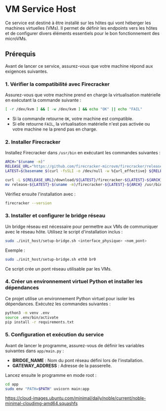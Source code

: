 # VM Service Host

Ce service est destiné à être installé sur les hôtes qui vont héberger les machines virtuelles (VMs). Il permet de définir les endpoints vers les hôtes et de configurer divers éléments essentiels pour le bon fonctionnement des microVMs.

## Prérequis

Avant de lancer ce service, assurez-vous que votre machine répond aux exigences suivantes.

### 1. Vérifier la compatibilité avec Firecracker

Assurez-vous que votre machine prend en charge la virtualisation matérielle en exécutant la commande suivante :

```sh
[ -r /dev/kvm ] && [ -w /dev/kvm ] && echo "OK" || echo "FAIL"
```

- Si la commande retourne `OK`, votre machine est compatible.
- Si elle retourne `FAIL`, la virtualisation matérielle n'est pas activée ou votre machine ne la prend pas en charge.

### 2. Installer Firecracker

Installez Firecracker dans `/usr/bin` en exécutant les commandes suivantes :

```sh
ARCH="$(uname -m)"
RELEASE_URL="https://github.com/firecracker-microvm/firecracker/releases"
LATEST=$(basename $(curl -fsSLI -o /dev/null -w %{url_effective} ${RELEASE_URL}/latest))

curl -L ${RELEASE_URL}/download/${LATEST}/firecracker-${LATEST}-${ARCH}.tgz | tar -xz
mv release-${LATEST}-$(uname -m)/firecracker-${LATEST}-${ARCH} /usr/bin/firecracker
```

Vérifiez ensuite l'installation avec :

```sh
firecracker --version
```

### 3. Installer et configurer le bridge réseau

Un bridge réseau est nécessaire pour permettre aux VMs de communiquer avec le réseau hôte. Utilisez le script d'installation inclus :

```sh
sudo ./init_host/setup-bridge.sh <interface_physique> <nom_pont>
```

Exemple :

```sh
sudo ./init_host/setup-bridge.sh eth0 br0
```

Ce script crée un pont réseau utilisable par les VMs.

### 4. Créer un environnement virtuel Python et installer les dépendances

Ce projet utilise un environnement Python virtuel pour isoler les dépendances. Exécutez les commandes suivantes :

```sh
python3 -m venv .env
source .env/bin/activate
pip install -r requirements.txt
```

### 5. Configuration et exécution du service

Avant de lancer le programme, assurez-vous de définir les variables suivantes dans `app/main.py` :

- **BRIDGE_NAME** : Nom du pont réseau défini lors de l'installation.
- **GATEWAY_ADDRESS** : Adresse de la passerelle.

Lancez ensuite le programme en mode root :

```sh
cd app
sudo env "PATH=$PATH" uvicorn main:app
```

https://cloud-images.ubuntu.com/minimal/daily/noble/current/noble-minimal-cloudimg-amd64.squashfs
